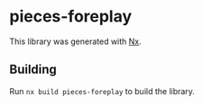 # pieces-foreplay

This library was generated with [Nx](https://nx.dev).

## Building

Run `nx build pieces-foreplay` to build the library.

